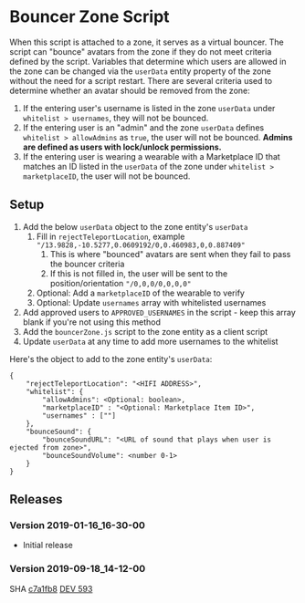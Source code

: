 # Bouncer Zone Script
When this script is attached to a zone, it serves as a virtual bouncer. The script can "bounce" avatars from the zone if they do not meet criteria defined by the script. Variables that determine which users are allowed in the zone can be changed via the `userData` entity property of the zone without the need for a script restart. There are several criteria used to determine whether an avatar should be removed from the zone:
1. If the entering user's username is listed in the zone `userData` under `whitelist > usernames`, they will not be bounced.
2. If the entering user is an "admin" and the zone `userData` defines `whitelist > allowAdmins` as `true`, the user will not be bounced. **Admins are defined as users with lock/unlock permissions.**
3. If the entering user is wearing a wearable with a Marketplace ID that matches an ID listed in the `userData` of the zone under `whitelist > marketplaceID`, the user will not be bounced.

## Setup
1. Add the below `userData` object to the zone entity's `userData`
    1. Fill in `rejectTeleportLocation`, example `"/13.9828,-10.5277,0.0609192/0,0.460983,0,0.887409"`
        1. This is where "bounced" avatars are sent when they fail to pass the bouncer criteria
        2. If this is not filled in, the user will be sent to the position/orientation `"/0,0,0/0,0,0,0"`
    2. Optional: Add a `marketplaceID` of the wearable to verify
    3. Optional: Update `usernames` array with whitelisted usernames
2. Add approved users to `APPROVED_USERNAMES` in the script - keep this array blank if you're not using this method
3. Add the `bouncerZone.js` script to the zone entity as a client script
4. Update `userData` at any time to add more usernames to the whitelist

Here's the object to add to the zone entity's `userData`:
```
{
    "rejectTeleportLocation": "<HIFI ADDRESS>",
    "whitelist": {
        "allowAdmins": <Optional: boolean>,
        "marketplaceID" : "<Optional: Marketplace Item ID>",
        "usernames" : [""]
    },
    "bounceSound": {
        "bounceSoundURL": "<URL of sound that plays when user is ejected from zone>",
        "bounceSoundVolume": <number 0-1>
    }
}
```

## Releases
### Version 2019-01-16_16-30-00
- Initial release

### Version 2019-09-18_14-12-00
SHA [c7a1fb8](https://github.com/highfidelity/hifi-content/commits/c7a1fb8)
[DEV 593](https://highfidelity.atlassian.net/browse/DEV-593)